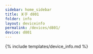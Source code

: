 ```yaml
---
sidebar: home_sidebar
title: 关于 d801
folder: info
layout: deviceinfo
permalink: /devices/d801/
device: d801
---
```

{% include templates/device_info.md %}
